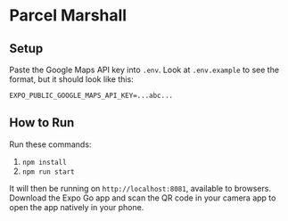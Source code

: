 # Parcel Marshall

## Setup

Paste the Google Maps API key into `.env`. Look at `.env.example` to see the format, but it should look like this:

```
EXPO_PUBLIC_GOOGLE_MAPS_API_KEY=...abc...
```

## How to Run

Run these commands:
1. `npm install`
2. `npm run start`

It will then be running on `http://localhost:8081`, available to browsers. Download the Expo Go app and scan the QR code in your camera app to open the app natively in your phone.